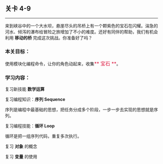## 关卡 4-9

------
来到峡谷中的一个大水坝，悬崖尽头的吊桥上有一个颗紫色的宝石在闪耀。湍急的河水、倾泻的瀑布给冒险之旅增加了不小的难度。还好有同伴的帮助，我们有机会利用 **移动的桥** 完成这次挑战。你准备好了吗？

### 本关目标：
使用模块化编程命令，让你的角色动起来，收集<font color=#DC143C size=3>** 宝石 **</font>。

### 学习内容：
复习新技能 **数学运算**

复习编程知识：**序列 Sequence**

序列是编程中最基础的思想，把任务分成多个阶段，一步一步去实现的思想就是序列。

复习编程技能：**循环 Loop**

循环是把一组序列代码，重复多次执行。

复习 **对象** 的概念

复习 **变量** 的使用
